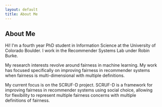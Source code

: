 ```yaml
---
layout: default
title: About Me
---
```


## About Me

Hi! I'm a fourth year PhD student in Information Science at the University of Colorado Boulder. I work in the Recommender Systems Lab under Robin Burke.  

My research interests revolve around fairness in machine learning. My work has focused specifically on improving fairness in recommender systems when fairness is multi-dimensional with multiple definitions.  

My current focus is on the SCRUF-D project. SCRUF-D is a framework for improving fairness in recommender systems using social choice, allowing for flexibility to represent multiple fairness concerns with multiple definitions of fairness.